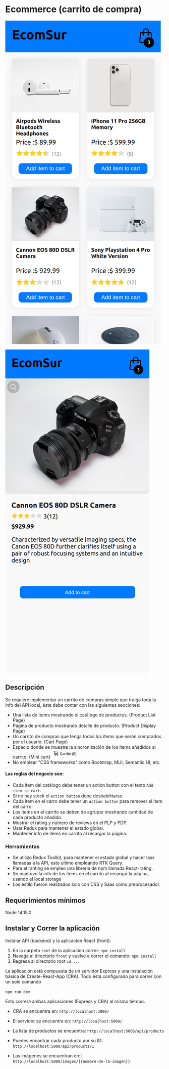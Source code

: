 # Ecommerce (carrito de compra)

![home_mobile](./front/public/images/home_mobile.png) 

![home product](./front/public/images/product_mobile.png)

## Descripción

Se requiere implementar un carrito de compras simple que traiga toda la info del API local, éste debe contar con las siguientes secciones:

- Una lista de ítems mostrando el catálogo de productos. (Product List Page)
- Página de producto mostrando detalle de producto. (Product Display Page)
- Un carrito de compras que tenga todos los ítems que serán comprados por el usuario. (Cart Page)
- Espacio donde se muestre la sincronización de los ítems añadidos al carrito. (Mini cart) ![mini cart example](/minicart-example.png)
- No emplear "CSS frameworks" como Bootstrap, MUI, Semantic UI, etc. 
#### Las reglas del negocio son:

- Cada ítem del catálogo debe tener un action button con el texto `Add item to cart`.
- Si no hay stock el `action button` debe deshabilitarse.
- Cada ítem en el carro debe tener un `action button` para remover el ítem del carro.
- Los items en el carrito se deben de agrupar mostrando cantidad de cada producto añadido.
- Mostrar el rating y número de reviews en el PLP y PDP.
- Usar Redux para mantener el estado global.
- Mantener info de ítems en carrito al recargar la página.

### Herramientas

- Se utilizo Redux Toolkit, para mantener el estado global y hacer lass llamadas a la API, esto ultimo empleando RTK Query.  
- Para el ranting se empleo una libreria de npm llamada React-rating.
- Se mantuvo la info de los ítems en el carrito al recargar la página, usando el local storage
- Los estilo fueron realizados solo con CSS y Saas como preprocesador.
## Requerimientos mínimos

Node 14.15.0

## Instalar y Correr la aplicación

Instalar API (backend) y la aplicacion React (front):

1. En la carpeta `root` de la aplicacion correr:
   `npm install`
2. Navega al directorio `front` y vuelve a correr el comando:
   `npm install`
3. Regresa al directorio root `cd ..`.

La aplicación está compuesta de un servidor Express y una instalación básica de Create-React-App (CRA). Todo está configurado para correr con un solo comando

`npm run dev`

Esto correrá ambas aplicaciones (Express y CRA) al mismo tiempo.

- CRA se encuentra en:
  `http://localhost:3000/`

- El servidor se encuentra en:
  `http://localhost:5000/`

- La lista de productos se encuentra:
  `http://localhost:5000/api/products`

- Puedes encontrar cada producto por su ID:
  `http://localhost:5000/api/products/1`

- Las imágenes se encuentran en:|
  `http://localhost:5000/images/{{nombre-de-la-imagen}}`